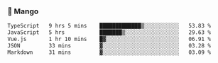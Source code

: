 ### 🥭 Mango

<!--START_SECTION:waka-->

```txt
TypeScript   9 hrs 5 mins    █████████████▒░░░░░░░░░░░   53.83 %
JavaScript   5 hrs           ███████▒░░░░░░░░░░░░░░░░░   29.63 %
Vue.js       1 hr 10 mins    █▓░░░░░░░░░░░░░░░░░░░░░░░   06.91 %
JSON         33 mins         ▓░░░░░░░░░░░░░░░░░░░░░░░░   03.28 %
Markdown     31 mins         ▓░░░░░░░░░░░░░░░░░░░░░░░░   03.09 %
```

<!--END_SECTION:waka-->
